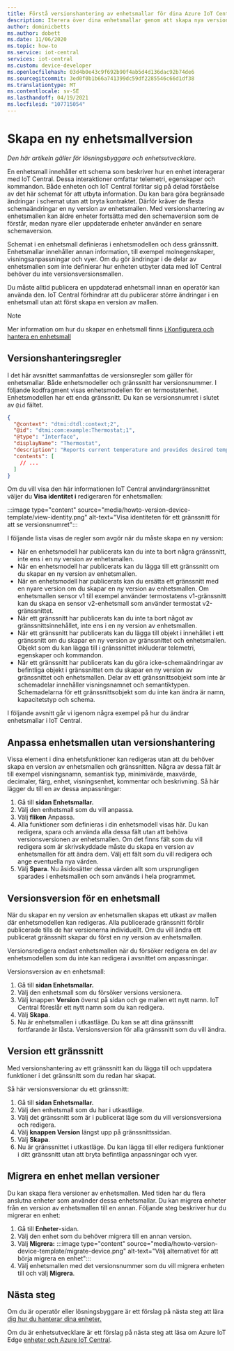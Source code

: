 ```yaml
---
title: Förstå versionshantering av enhetsmallar för dina Azure IoT Central-| Microsoft Docs
description: Iterera över dina enhetsmallar genom att skapa nya versioner och utan att påverka dina liveanslutna enheter
author: dominicbetts
ms.author: dobett
ms.date: 11/06/2020
ms.topic: how-to
ms.service: iot-central
services: iot-central
ms.custom: device-developer
ms.openlocfilehash: 03d4b0e43c9f692b90f4ab5d4d136dac92b74de6
ms.sourcegitcommit: 3ed0f0b1b66a741399dc59df2285546c66d1df38
ms.translationtype: MT
ms.contentlocale: sv-SE
ms.lasthandoff: 04/19/2021
ms.locfileid: "107715054"
---
```

# <a name="create-a-new-device-template-version"></a>Skapa en ny enhetsmallversion

*Den här artikeln gäller för lösningsbyggare och enhetsutvecklare.*

En enhetsmall innehåller ett schema som beskriver hur en enhet interagerar med IoT Central. Dessa interaktioner omfattar telemetri, egenskaper och kommandon. Både enheten och IoT Central förlitar sig på delad förståelse av det här schemat för att utbyta information. Du kan bara göra begränsade ändringar i schemat utan att bryta kontraktet. Därför kräver de flesta schemaändringar en ny version av enhetsmallen. Med versionshantering av enhetsmallen kan äldre enheter fortsätta med den schemaversion som de förstår, medan nyare eller uppdaterade enheter använder en senare schemaversion.

Schemat i en enhetsmall definieras i enhetsmodellen och dess gränssnitt. Enhetsmallar innehåller annan information, till exempel molnegenskaper, visningsanpassningar och vyer. Om du gör ändringar i de delar av enhetsmallen som inte definierar hur enheten utbyter data med IoT Central behöver du inte versionsversionsmallen.

Du måste alltid publicera en uppdaterad enhetsmall innan en operatör kan använda den. IoT Central förhindrar att du publicerar större ändringar i en enhetsmall utan att först skapa en version av mallen.

> [!NOTE]
> Mer information om hur du skapar en enhetsmall finns [i Konfigurera och hantera en enhetsmall](howto-set-up-template.md)

## <a name="versioning-rules"></a>Versionshanteringsregler

I det här avsnittet sammanfattas de versionsregler som gäller för enhetsmallar. Både enhetsmodeller och gränssnitt har versionsnummer. I följande kodfragment visas enhetsmodellen för en termostatenhet. Enhetsmodellen har ett enda gränssnitt. Du kan se versionsnumret i slutet av `@id` fältet.

```json
{
  "@context": "dtmi:dtdl:context;2",
  "@id": "dtmi:com:example:Thermostat;1",
  "@type": "Interface",
  "displayName": "Thermostat",
  "description": "Reports current temperature and provides desired temperature control.",
  "contents": [
    // ...
  ]
}
```

Om du vill visa den här informationen IoT Central användargränssnittet väljer du **Visa identitet i** redigeraren för enhetsmallen:

:::image type="content" source="media/howto-version-device-template/view-identity.png" alt-text="Visa identiteten för ett gränssnitt för att se versionsnumret":::

I följande lista visas de regler som avgör när du måste skapa en ny version:

* När en enhetsmodell har publicerats kan du inte ta bort några gränssnitt, inte ens i en ny version av enhetsmallen.
* När en enhetsmodell har publicerats kan du lägga till ett gränssnitt om du skapar en ny version av enhetsmallen.
* När en enhetsmodell har publicerats kan du ersätta ett gränssnitt med en nyare version om du skapar en ny version av enhetsmallen. Om enhetsmallen sensor v1 till exempel använder termostatens v1-gränssnitt kan du skapa en sensor v2-enhetsmall som använder termostat v2-gränssnittet.
* När ett gränssnitt har publicerats kan du inte ta bort något av gränssnittsinnehållet, inte ens i en ny version av enhetsmallen.
* När ett gränssnitt har publicerats kan du lägga till objekt i innehållet i ett gränssnitt om du skapar en ny version av gränssnittet och enhetsmallen. Objekt som du kan lägga till i gränssnittet inkluderar telemetri, egenskaper och kommandon.
* När ett gränssnitt har publicerats kan du göra icke-schemaändringar av befintliga objekt i gränssnittet om du skapar en ny version av gränssnittet och enhetsmallen. Delar av ett gränssnittsobjekt som inte är schemadelar innehåller visningsnamnet och semantiktypen. Schemadelarna för ett gränssnittsobjekt som du inte kan ändra är namn, kapacitetstyp och schema.

I följande avsnitt går vi igenom några exempel på hur du ändrar enhetsmallar i IoT Central.

## <a name="customize-the-device-template-without-versioning"></a>Anpassa enhetsmallen utan versionshantering

Vissa element i dina enhetsfunktioner kan redigeras utan att du behöver skapa en version av enhetsmallen och gränssnitten. Några av dessa fält är till exempel visningsnamn, semantisk typ, minimivärde, maxvärde, decimaler, färg, enhet, visningsenhet, kommentar och beskrivning. Så här lägger du till en av dessa anpassningar:

1. Gå till **sidan Enhetsmallar.**
1. Välj den enhetsmall som du vill anpassa.
1. Välj **fliken** Anpassa.
1. Alla funktioner som definieras i din enhetsmodell visas här. Du kan redigera, spara och använda alla dessa fält utan att behöva versionsversionen av enhetsmallen. Om det finns fält som du vill redigera som är skrivskyddade måste du skapa en version av enhetsmallen för att ändra dem. Välj ett fält som du vill redigera och ange eventuella nya värden.
1. Välj **Spara**. Nu åsidosätter dessa värden allt som ursprungligen sparades i enhetsmallen och som används i hela programmet.

## <a name="version-a-device-template"></a>Versionsversion för en enhetsmall

När du skapar en ny version av enhetsmallen skapas ett utkast av mallen där enhetsmodellen kan redigeras. Alla publicerade gränssnitt förblir publicerade tills de har versionerna individuellt. Om du vill ändra ett publicerat gränssnitt skapar du först en ny version av enhetsmallen.

Versionsredigera endast enhetsmallen när du försöker redigera en del av enhetsmodellen som du inte kan redigera i avsnittet om anpassningar.

Versionsversion av en enhetsmall:

1. Gå till **sidan Enhetsmallar.**
1. Välj den enhetsmall som du försöker versions versionera.
1. Välj knappen **Version** överst på sidan och ge mallen ett nytt namn. IoT Central föreslår ett nytt namn som du kan redigera.
1. Välj **Skapa**.
1. Nu är enhetsmallen i utkastläge. Du kan se att dina gränssnitt fortfarande är låsta. Versionsversion för alla gränssnitt som du vill ändra.

## <a name="version-an-interface"></a>Version ett gränssnitt

Med versionshantering av ett gränssnitt kan du lägga till och uppdatera funktioner i det gränssnitt som du redan har skapat.

Så här versionsversionar du ett gränssnitt:

1. Gå till **sidan Enhetsmallar.**
1. Välj den enhetsmall som du har i utkastläge.
1. Välj det gränssnitt som är i publicerat läge som du vill versionsversiona och redigera.
1. Välj **knappen Version** längst upp på gränssnittssidan.
1. Välj **Skapa**.
1. Nu är gränssnittet i utkastläge. Du kan lägga till eller redigera funktioner i ditt gränssnitt utan att bryta befintliga anpassningar och vyer.

## <a name="migrate-a-device-across-versions"></a>Migrera en enhet mellan versioner

Du kan skapa flera versioner av enhetsmallen. Med tiden har du flera anslutna enheter som använder dessa enhetsmallar. Du kan migrera enheter från en version av enhetsmallen till en annan. Följande steg beskriver hur du migrerar en enhet:

1. Gå till **Enheter**-sidan.
1. Välj den enhet som du behöver migrera till en annan version.
1. Välj **Migrera:**  :::image type="content" source="media/howto-version-device-template/migrate-device.png" alt-text="Välj alternativet för att börja migrera en enhet":::
1. Välj enhetsmallen med det versionsnummer som du vill migrera enheten till och välj **Migrera**.

## <a name="next-steps"></a>Nästa steg

Om du är operatör eller lösningsbyggare är ett förslag på nästa steg att lära [dig hur du hanterar dina enheter.](./howto-manage-devices.md)

Om du är enhetsutvecklare är ett förslag på nästa steg att läsa om Azure IoT Edge [enheter och Azure IoT Central](./concepts-iot-edge.md).
